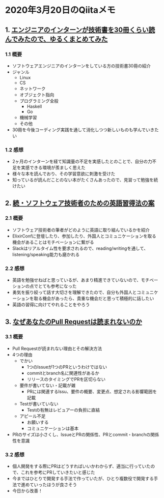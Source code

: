 # 2020年3月20日のQiitaメモ

## 1. [エンジニアのインターンが技術書を30冊くらい読んでみたので、ゆるくまとめてみた](https://qiita.com/Shiruba/items/be93609b8a3044b308b1)

### 1.1 概要

- ソフトウェアエンジニアのインターンをしている方の技術書30冊の紹介
- ジャンル
  - Linux
  - CS
  - ネットワーク
  - オブジェクト指向
  - プログラミング全般
    - Haskell
    - Go
  - 機械学習
  - その他
- 30冊を今後コーディング実践を通して消化しつつ新しいものも学んでいきたい

### 1.2 感想

- 2ヶ月のインターンを経て知識量の不足を実感したとのことで、自分の力不足を実感できる環境が羨ましく思えた
- 様々な本を読んでおり、その学習意欲に刺激を受けた
- 知っているが読んだことのない本がたくさんあったので、見習って勉強を続けたい

## 2. [続・ソフトウェア技術者のための英語習得法の案](https://qiita.com/zacky1972/items/6a3bc8d41dff1ae9d9bf)

### 2.1 概要

- ソフトウェア技術者の筆者がどのように英語に取り組んでいるかを紹介
- ElixirConfに登壇したり、参加したり、外国人とコミュニケーションを取る機会があることはモチベーションに繋がる
- Slackはリアルタイム性を要求されるので、reading/writingを通して、listening/speaking能力も磨かれる

### 2.2 感想

- 英語を勉強せねばと思っているが、あまり精進できていないので、モチベーションの点でとても参考になった
- 勇気を振り絞って話す大切さを理解できたので、自分も外国人とコミュニケーションを取る機会があったら、貴重な機会だと思って積極的に話したい
- 英語の習得に向けてやれることをやろう

## 3. [なぜあなたのPull Requestは読まれないのか](https://qiita.com/SpicyCoffee/items/b580afe3a86fabf61b1c)

### 3.1 概要

- Pull Requestが読まれない理由とその解決方法
- 4つの理由
  - でかい
    - 1つのIssueが1つのPRというわけではない
    - commitとbranch名に関連性があるか
    - リリースのタイミングでPRを区切らない
  - 要件が書いてない・記載が雑
    - PRには関連するIssu、要件の概要、変更点、想定される影響範囲を記載
  - Testが書いていない
    - Testの有無はレビュアーの負担に直結
  - アピール不足
    - お願いする
    - コミュニケーションは基本
- PRのサイズは小さくし、IssueとPRの関係性、PRとcommit・branchの関係性を意識

### 3.2 感想

- 個人開発をする際にPRはどうすればいいかわからず、適当に行っていたので、これを参考にPRしていきたいと感じた
- 今まではひとりで開発する手法で作っていたが、ひとり複数役で開発する手法で進めていったほうが良さそう
- 今日から改善！
